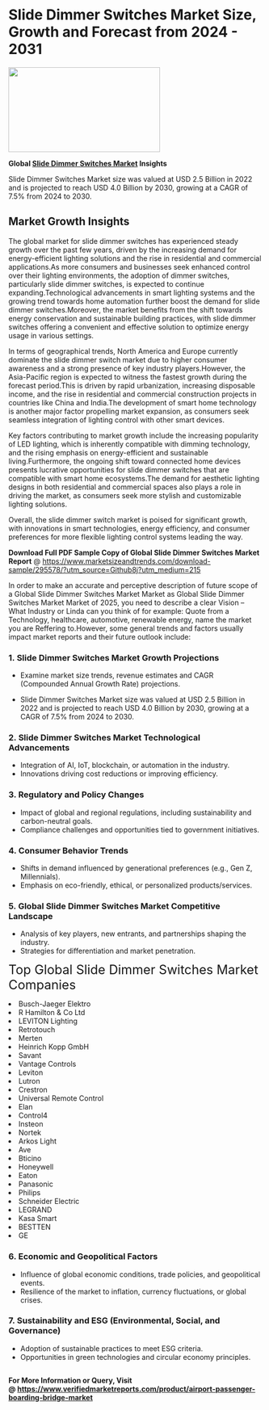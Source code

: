 <H1>Slide Dimmer Switches Market Size, Growth and Forecast from 2024 - 2031</H1><img class="aligncenter size-medium wp-image-584254" src="https://thirdeyenews.in/wp-content/uploads/2024/09/Global-Market-Research-300x168.jpeg" alt="" width="300" height="168" /><p><strong>Global&nbsp;<a href="https://www.marketsizeandtrends.com/download-sample/295578/?utm_source=Github8j?utm_medium=215">Slide Dimmer Switches Market</a> Insights</strong></p><p>Slide Dimmer Switches Market size was valued at USD 2.5 Billion in 2022 and is projected to reach USD 4.0 Billion by 2030, growing at a CAGR of 7.5% from 2024 to 2030.</p><p><h2>Market Growth Insights</h2> <p>The global market for slide dimmer switches has experienced steady growth over the past few years, driven by the increasing demand for energy-efficient lighting solutions and the rise in residential and commercial applications.As more consumers and businesses seek enhanced control over their lighting environments, the adoption of dimmer switches, particularly slide dimmer switches, is expected to continue expanding.Technological advancements in smart lighting systems and the growing trend towards home automation further boost the demand for slide dimmer switches.Moreover, the market benefits from the shift towards energy conservation and sustainable building practices, with slide dimmer switches offering a convenient and effective solution to optimize energy usage in various settings.</p> <p>In terms of geographical trends, North America and Europe currently dominate the slide dimmer switch market due to higher consumer awareness and a strong presence of key industry players.However, the Asia-Pacific region is expected to witness the fastest growth during the forecast period.This is driven by rapid urbanization, increasing disposable income, and the rise in residential and commercial construction projects in countries like China and India.The development of smart home technology is another major factor propelling market expansion, as consumers seek seamless integration of lighting control with other smart devices.</p> <p>Key factors contributing to market growth include the increasing popularity of LED lighting, which is inherently compatible with dimming technology, and the rising emphasis on energy-efficient and sustainable living.Furthermore, the ongoing shift toward connected home devices presents lucrative opportunities for slide dimmer switches that are compatible with smart home ecosystems.The demand for aesthetic lighting designs in both residential and commercial spaces also plays a role in driving the market, as consumers seek more stylish and customizable lighting solutions.</p> <p>Overall, the slide dimmer switch market is poised for significant growth, with innovations in smart technologies, energy efficiency, and consumer preferences for more flexible lighting control systems leading the way.</p> <p><span class=""><strong>Download Full PDF Sample Copy of Global Slide Dimmer Switches Market Report</strong> @ <a href="https://www.marketsizeandtrends.com/download-sample/295578/?utm_source=Github8j?utm_medium=215" target="_blank">https://www.marketsizeandtrends.com/download-sample/295578/?utm_source=Github8j?utm_medium=215</a></span></p><p>In order to make an accurate and perceptive description of future scope of a Global&nbsp;Slide Dimmer Switches Market Market as Global&nbsp;Slide Dimmer Switches Market Market of 2025, you need to describe a clear Vision &ndash; What Industry or Linda can you think of for example: Quote from a Technology, healthcare, automotive, renewable energy, name the market you are Reffering to.However, some general trends and factors usually impact market reports and their future outlook include:</p><h3>1.&nbsp;<strong>Slide Dimmer Switches Market Growth Projections</strong></h3><ul><li>Examine market size trends, revenue estimates and CAGR (Compounded Annual Growth Rate) projections.</li><li><p>Slide Dimmer Switches Market size was valued at USD 2.5 Billion in 2022 and is projected to reach USD 4.0 Billion by 2030, growing at a CAGR of 7.5% from 2024 to 2030.</p></li></ul><h3>2.&nbsp;<strong>Slide Dimmer Switches Market Technological Advancements</strong></h3><ul><li>Integration of AI, IoT, blockchain, or automation in the industry.</li><li>Innovations driving cost reductions or improving efficiency.</li></ul><h3>3.&nbsp;<strong>Regulatory and Policy Changes</strong></h3><ul><li>Impact of global and regional regulations, including sustainability and carbon-neutral goals.</li><li>Compliance challenges and opportunities tied to government initiatives.</li></ul><h3>4.&nbsp;<strong>Consumer Behavior Trends</strong></h3><ul><li>Shifts in demand influenced by generational preferences (e.g., Gen Z, Millennials).</li><li>Emphasis on eco-friendly, ethical, or personalized products/services.</li></ul><h3>5.&nbsp;<strong>Global Slide Dimmer Switches Market Competitive Landscape</strong></h3><ul><li>Analysis of key players, new entrants, and partnerships shaping the industry.</li><li>Strategies for differentiation and market penetration.</li></ul><p data-pm-slice="1 1 []"><span style="color: inherit; font-family: inherit; font-size: 25px;">Top Global Slide Dimmer Switches Market Companies</span></p><div class="" data-test-id=""><p><li>Busch-Jaeger Elektro</li><li> R Hamilton & Co Ltd</li><li> LEVITON Lighting</li><li> Retrotouch</li><li> Merten</li><li> Heinrich Kopp GmbH</li><li> Savant</li><li> Vantage Controls</li><li> Leviton</li><li> Lutron</li><li> Crestron</li><li> Universal Remote Control</li><li> Elan</li><li> Control4</li><li> Insteon</li><li> Nortek</li><li> Arkos Light</li><li> Ave</li><li> Bticino</li><li> Honeywell</li><li> Eaton</li><li> Panasonic</li><li> Philips</li><li> Schneider Electric</li><li> LEGRAND</li><li> Kasa Smart</li><li> BESTTEN</li><li> GE</li></p></div><h3>6.&nbsp;<strong>Economic and Geopolitical Factors</strong></h3><ul><li>Influence of global economic conditions, trade policies, and geopolitical events.</li><li>Resilience of the market to inflation, currency fluctuations, or global crises.</li></ul><h3>7.&nbsp;<strong>Sustainability and ESG (Environmental, Social, and Governance)</strong></h3><ul><li>Adoption of sustainable practices to meet ESG criteria.</li><li>Opportunities in green technologies and circular economy principles.</li></ul><h2><strong style="font-size: 14px;">For More Information or Query, Visit @&nbsp;</strong><a style="background-color: #ffffff; font-size: 14px;" href="https://www.marketsizeandtrends.com/report/slide-dimmer-switches-market/" target="_blank">https://www.verifiedmarketreports.com/product/airport-passenger-boarding-bridge-market</a></h2>